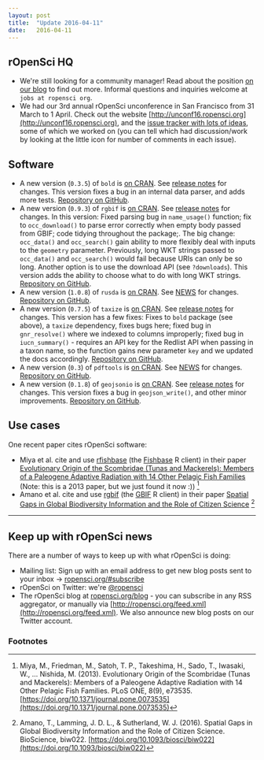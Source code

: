 ```yaml
---
layout: post
title:  "Update 2016-04-11"
date:   2016-04-11
---
```


## rOpenSci HQ

* We're still looking for a community manager! Read about the position [on our blog](https://ropensci.org/blog/2016/03/10/community-manager-position) to find out more. Informal questions and inquiries welcome at `jobs at ropensci org`.
* We had our 3rd annual rOpenSci unconference in San Francisco from 31 March to 1 April. Check out the website [http://unconf16.ropensci.org](http://unconf16.ropensci.org), and the [issue tracker with lots of ideas](https://github.com/ropensci/unconf16/issues), some of which we worked on (you can tell which had discussion/work by looking at the little icon for number of comments in each issue).

## Software

* A new version (`0.3.5`) of `bold` is [on CRAN](http://cran.rstudio.com/web/packages/bold). See [release notes](https://github.com/ropensci/bold/releases/tag/v0.3.5) for changes. This version fixes a bug in an internal data parser, and adds more tests. [Repository on GitHub][bold].
* A new version (`0.9.3`) of `rgbif` is [on CRAN](http://cran.rstudio.com/web/packages/rgbif). See [release notes](https://github.com/ropensci/rgbif/releases/tag/v0.9.3) for changes. In this version: Fixed parsing bug in `name_usage()` function; fix to `occ_download()` to parse error correctly when empty body passed from GBIF; code tidying throughout the package;. The big change: `occ_data()` and `occ_search()` gain ability to more flexibly deal with inputs to the `geometry` parameter. Previously, long WKT strings passed to `occ_data()` and `occ_search()` would fail because URIs can only be so long. Another option is to use the download API (see `?downloads`). This version adds the ability to choose what to do with long WKT strings. [Repository on GitHub][rgbif].
* A new version (`1.0.8`) of `rusda` is [on CRAN](http://cran.rstudio.com/web/packages/rusda). See [NEWS](https://github.com/ropensci/rusda/blob/master/NEWS.md#rusda-108) for changes. [Repository on GitHub][rusda].
* A new version (`0.7.5`) of `taxize` is [on CRAN](http://cran.rstudio.com/web/packages/taxize). See [release notes](https://github.com/ropensci/taxize/releases/tag/v0.9.3) for changes. This version has a few fixes: Fixes to `bold` package (see above), a `taxize` dependency, fixes bugs here; fixed bug in `gnr_resolve()` where we indexed to columns improperly; fixed bug in `iucn_summary()` - requires an API key for the Redlist API when passing in a taxon name, so the function gains new parameter `key` and we updated the docs accordingly. [Repository on GitHub][taxize].
* A new version (`0.3`) of `pdftools` is [on CRAN](http://cran.rstudio.com/web/packages/pdftools). See [NEWS](https://github.com/ropensci/pdftools/blob/master/NEWS#L1-L3) for changes. [Repository on GitHub][pdftools].
* A new version (`0.1.8`) of `geojsonio` is [on CRAN](http://cran.rstudio.com/web/packages/geojsonio). See [release notes](https://github.com/ropensci/geojsonio/releases/tag/v0.1.8) for changes. This version fixes a bug in `geojson_write()`, and other minor improvements. [Repository on GitHub][geojsonio].

## Use cases

One recent paper cites rOpenSci software:

* Miya et al. cite and use [rfishbase][rfishbase] (the [Fishbase](http://www.fishbase.org/) R client) in their paper [Evolutionary Origin of the Scombridae (Tunas and Mackerels): Members of a Paleogene Adaptive Radiation with 14 Other Pelagic Fish Families](http://journals.plos.org/plosone/article?id=10.1371/journal.pone.0073535) (Note: this is a 2013 paper, but we just found it now :)) [^1]
* Amano et al. cite and use [rgbif][rgbif] (the [GBIF](http://www.gbif.org/) R client) in their paper [Spatial Gaps in Global Biodiversity Information and the Role of Citizen Science](http://bioscience.oxfordjournals.org/content/early/2016/03/29/biosci.biw022) [^2]

-----------------------------

## Keep up with rOpenSci news

There are a number of ways to keep up with what rOpenSci is doing:

* Mailing list: Sign up with an email address to get new blog posts sent to your inbox -> [ropensci.org/#subscribe](http://ropensci.org/#subscribe)
* rOpenSci on Twitter: we're [@ropensci](https://twitter.com/ropensci)
* The rOpenSci blog at [ropensci.org/blog](http://ropensci.org/blog) - you can subscribe in any RSS aggregator, or manually via [http://ropensci.org/feed.xml](http://ropensci.org/feed.xml). We also announce new blog posts on our Twitter account.

[bold]: https://github.com/ropensci/bold
[rgbif]: https://github.com/ropensci/rgbif
[rusda]: https://github.com/ropensci/rusda
[taxize]: https://github.com/ropensci/taxize
[pdftools]: https://github.com/ropensci/pdftools
[geojsonio]: https://github.com/ropensci/geojsonio
[rfishbase]: https://github.com/ropensci/rfishbase

### Footnotes

[^1]: Miya, M., Friedman, M., Satoh, T. P., Takeshima, H., Sado, T., Iwasaki, W., … Nishida, M. (2013). Evolutionary Origin of the Scombridae (Tunas and Mackerels): Members of a Paleogene Adaptive Radiation with 14 Other Pelagic Fish Families. PLoS ONE, 8(9), e73535. [https://doi.org/10.1371/journal.pone.0073535](https://doi.org/10.1371/journal.pone.0073535)
[^2]: Amano, T., Lamming, J. D. L., & Sutherland, W. J. (2016). Spatial Gaps in Global Biodiversity Information and the Role of Citizen Science. BioScience, biw022. [https://doi.org/10.1093/biosci/biw022](https://doi.org/10.1093/biosci/biw022)
